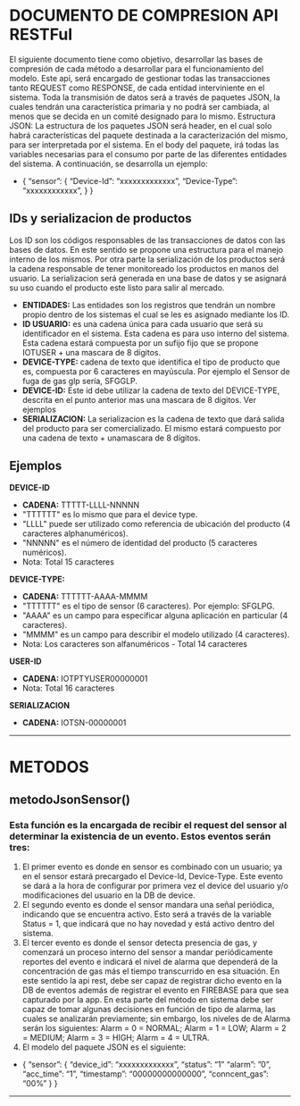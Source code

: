 # DOCUMENTO DE COMPRESION API RESTFul

El siguiente documento tiene como objetivo, desarrollar las bases de compresión de cada método a desarrollar para el funcionamiento del modelo.
Este api, será encargado de gestionar todas las transacciones tanto REQUEST como RESPONSE, de cada entidad interviniente en el sistema.
Toda la transmisión de datos será a través de paquetes JSON, la cuales tendrán una característica primaria y no podrá ser cambiada, al menos que se decida en un comité designado para lo mismo.
Estructura JSON: La estructura de los paquetes JSON será header, en el cual solo habrá características del paquete destinada a la caracterización del mismo, para ser interpretada por el sistema. En el body del paquete, irá todas las variables necesarias para el consumo por parte de las diferentes entidades del sistema. A continuación, se desarrolla un ejemplo:

* { 
	“sensor”: {
  		“Device-Id”: “xxxxxxxxxxxxx”,
		“Device-Type”: “xxxxxxxxxxxx”,
	}
 }
## IDs y serializacion de productos
Los ID son los códigos responsables de las transacciones de datos con las bases de datos. En este sentido se propone una estructura para el manejo interno de los mismos. Por otra parte la serialización de los productos será la cadena responsable de tener monitoreado los productos en manos del usuario. La serializacion será generada en una base de datos y se asignará su uso cuando el producto este listo para salir al mercado.

* **ENTIDADES:** Las entidades son los registros que tendrán un nombre propio dentro de los sistemas el cual se les es asignado mediante los ID.
* **ID USUARIO:** es una cadena única para cada usuario que será su identificador en el sistema. Esta cadena es para uso interno del sistema. Esta cadena estará compuesta por un sufijo fijo que se propone IOTUSER + una mascara de 8 dígitos.
* **DEVICE-TYPE:** cadena de texto que identifica el tipo de producto que es, compuesta por 6 caracteres en mayúscula. Por ejemplo el Sensor de fuga de gas glp sería, SFGGLP.
* **DEVICE-ID:** Este id debe utilizar la cadena de texto del DEVICE-TYPE, descrita en el punto anterior mas una mascara de 8 dígitos. Ver ejemplos
* **SERIALIZACION:** La serializacion es la cadena de texto que dará salida del producto para ser comercializado. El mismo estará compuesto por una cadena de texto + unamascara de 8 dígitos.

## Ejemplos
**DEVICE-ID**

*   **CADENA:** TTTTT-LLLL-NNNNN
*   "TTTTTT" es lo mismo que para el device type.
*   "LLLL" puede ser utilizado como referencia de ubicación del producto (4 caracteres alphanuméricos).
*   "NNNNN" es el número de identidad del producto (5 caracteres numéricos).
* Nota: Total 15 caracteres

**DEVICE-TYPE:**

*   **CADENA:** TTTTTT-AAAA-MMMM
*   "TTTTTT" es el tipo de sensor (6 caracteres). Por ejemplo: SFGLPG.
*   "AAAA" es un campo para especificar alguna aplicación en particular (4 caracteres).
*   "MMMM" es un campo para describir el modelo utilizado (4 caracteres).
* Nota: Los caracteres son alfanuméricos - Total 14 caracteres

**USER-ID**

* **CADENA:** IOTPTYUSER00000001
* Nota: Total 16 caracteres

**SERIALIZACION**

* **CADENA:** IOTSN-00000001

---

# METODOS

## metodoJsonSensor() 

### Esta función es la encargada de recibir el request del sensor al determinar la existencia de un evento. Estos eventos serán tres:
1. El primer evento es donde en sensor es combinado con un usuario; ya en el sensor estará precargado el Device-Id, Device-Type. Este evento se dará a la hora de configurar por primera vez el device del usuario y/o modificaciones del usuario en la DB de device.
2. El segundo evento es donde el sensor mandara una señal periódica, indicando que se encuentra activo. Esto será a través de la variable Status = 1, que indicará que no hay novedad y está activo dentro del sistema.
3. El tercer evento es donde el sensor detecta presencia de gas, y comenzará un proceso interno del sensor a mandar periódicamente reportes del evento e indicará el nivel de alarma que dependerá de la concentración de gas más el tiempo transcurrido en esa situación.  En este sentido la api rest, debe ser capaz de registrar dicho evento en la DB de eventos además de registrar el evento en FIREBASE para que sea capturado por la app. En esta parte del método en sistema debe ser capaz de tomar algunas decisiones en función de tipo de alarma, las cuales se analizarán previamente; sin embargo, los niveles de de Alarma serán los siguientes: Alarm = 0 = NORMAL; Alarm = 1 = LOW; Alarm = 2 = MEDIUM; Alarm = 3 = HIGH; Alarm = 4 = ULTRA.
4. El modelo del paquete JSON es el siguiente:

* { 
	“sensor”: {
  		“device_id”: “xxxxxxxxxxxxx”,
		“status”: “1”
		“alarm”: ”0”,
		“acc_time”: “1”,
		“timestamp”: “00000000000000”,
		“conncent_gas”: “00%”
	}
 }




---
